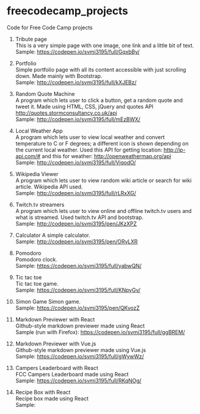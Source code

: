 # freecodecamp_projects
Code for Free Code Camp projects


1. Tribute page  
This is a very simple page with one image, one link and a little bit of text.  
Sample: https://codepen.io/svmi3195/full/GqxbBy/
  
2. Portfolio  
Simple portfolio page with all its content accessible with just scrolling down. Made mainly with Bootstrap.  
Sample: http://codepen.io/svmi3195/full/kXJEBz/  

3. Random Quote Machine  
A program which lets user to click a button, get a random quote and tweet it. Made using HTML, CSS, jQuery and quotes API http://quotes.stormconsultancy.co.uk/api  
Sample: http://codepen.io/svmi3195/full/mEzBWX/  

4. Local Weather App  
A program which lets user to view local weather and convert temperature to C or F degrees; a different icon is shown depending on the current local weather. Used this API for getting location: http://ip-api.com/# and this for weather: http://openweathermap.org/api  
Sample: http://codepen.io/svmi3195/full/VjqodO/  

5. Wikipedia Viewer  
A program which lets user to view random wiki article or search for wiki article. Wikipedia API used.  
Sample: http://codepen.io/svmi3195/full/rLRxXG/  

6. Twitch.tv streamers   
A program which lets user to view online and offline twitch.tv users and what is streamed. Used twitch.tv API and bootstrap.  
Sample: http://codepen.io/svmi3195/pen/JKzXPZ  

7. Calculator 
A simple calculator.  
Sample: http://codepen.io/svmi3195/pen/ORyLXR  

8. Pomodoro  
Pomodoro clock.  
Sample: https://codepen.io/svmi3195/full/yabwQN/  

9. Tic tac toe  
Tic tac toe game.  
Sample:  https://codepen.io/svmi3195/full/KNpyGv/

10. Simon Game 
Simon game.  
Sample: https://codepen.io/svmi3195/pen/QKvozZ  

11. Markdown Previewer with React  
Github-style markdown previewer made using React  
Sample (run with Firefox): https://codepen.io/svmi3195/full/ggBREM/  

12. Markdown Previewer with Vue.js  
Github-style markdown previewer made using Vue.js  
Sample: https://codepen.io/svmi3195/full/gWywWz/  

13. Campers Leaderboard with React  
FCC Campers Leaderboard made using React  
Sample: https://codepen.io/svmi3195/full/RKqNOg/  

14. Recipe Box with React  
Recipe box made using React  
Sample:  